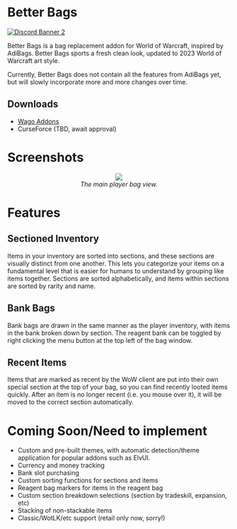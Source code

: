 # Better Bags
[![Discord Banner 2](https://discordapp.com/api/guilds/1063213796845428876/widget.png?style=banner2)](https://discord.gg/a6DQuK8hV7)

Better Bags is a bag replacement addon for World of Warcraft, inspired by AdiBags. Better Bags sports a fresh clean look, updated to 2023 World of Warcraft art style.

Currently, Better Bags does not contain all the features from AdiBags yet, but will slowly incorporate more and more changes over time.

## Downloads
* [Wago Addons](https://addons.wago.io/addons/betterbags/versions?stability=stable)
* CurseForce (TBD, await approval)


# Screenshots

<p align="center">
  <span><img src="https://i.imgur.com/aVzopZK.png"></span>
  <br>
  <i>The main player bag view.</i>
</p>

# Features

## Sectioned Inventory

Items in your inventory are sorted into sections, and these sections are visually distinct from one another. This lets you categorize your items on a fundamental level that is easier for humans to understand by grouping like items together. Sections are sorted alphabetically, and items within sections are sorted by rarity and name.

## Bank Bags

Bank bags are drawn in the same manner as the player inventory, with items in the bank broken down by section. The reagent bank can be toggled by right clicking the menu button at the top left of the bag window.

## Recent Items

Items that are marked as recent by the WoW client are put into their own special section at the top of your bag, so you can find recently looted items quickly. After an item is no longer recent (i.e. you mouse over it), it will be moved to the correct section automatically.

# Coming Soon/Need to implement

* Custom and pre-built themes, with automatic detection/theme application for popular addons such as ElvUI.
* Currency and money tracking
* Bank slot purchasing
* Custom sorting functions for sections and items
* Reagent bag markers for items in the reagent bag
* Custom section breakdown selections (section by tradeskill, expansion, etc)
* Stacking of non-stackable items
* Classic/WotLK/etc support (retail only now, sorry!)